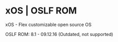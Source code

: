 # xOS | OSLF ROM
xOS - Flex customizable open source OS

OSLF ROM: 8.1 - 09.12.16 (Outdated, not supported)
